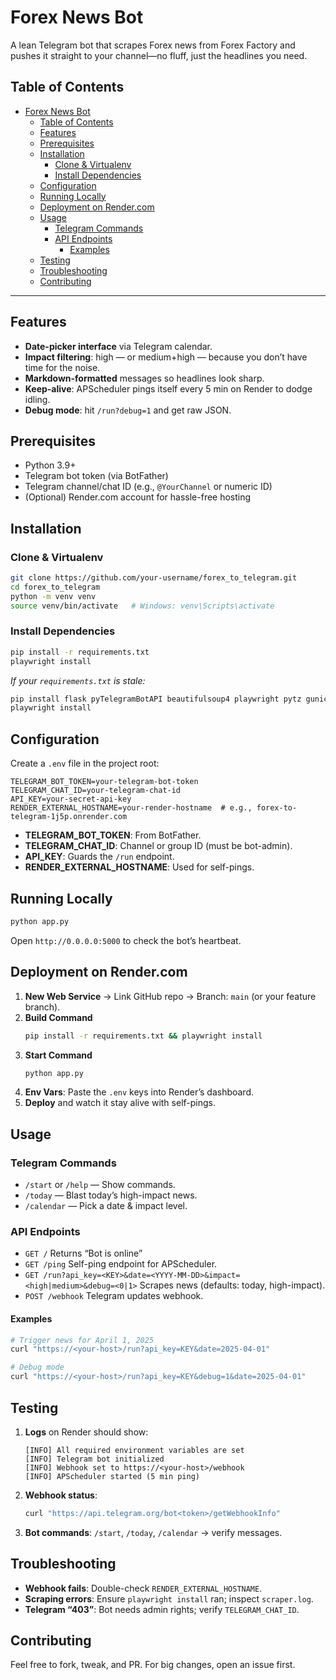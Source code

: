 # Forex News Bot

A lean Telegram bot that scrapes Forex news from Forex Factory and pushes it straight to your channel—no fluff, just the headlines you need.

## Table of Contents

- [Forex News Bot](#forex-news-bot)
  - [Table of Contents](#table-of-contents)
  - [Features](#features)
  - [Prerequisites](#prerequisites)
  - [Installation](#installation)
    - [Clone \& Virtualenv](#clone--virtualenv)
    - [Install Dependencies](#install-dependencies)
  - [Configuration](#configuration)
  - [Running Locally](#running-locally)
  - [Deployment on Render.com](#deployment-on-rendercom)
  - [Usage](#usage)
    - [Telegram Commands](#telegram-commands)
    - [API Endpoints](#api-endpoints)
      - [Examples](#examples)
  - [Testing](#testing)
  - [Troubleshooting](#troubleshooting)
  - [Contributing](#contributing)

---

## Features

- **Date-picker interface** via Telegram calendar.
- **Impact filtering**: high — or medium+high — because you don’t have time for the noise.
- **Markdown-formatted** messages so headlines look sharp.
- **Keep-alive**: APScheduler pings itself every 5 min on Render to dodge idling.
- **Debug mode**: hit `/run?debug=1` and get raw JSON.

## Prerequisites

- Python 3.9+
- Telegram bot token (via BotFather)
- Telegram channel/chat ID (e.g., `@YourChannel` or numeric ID)
- (Optional) Render.com account for hassle-free hosting

## Installation

### Clone & Virtualenv

```bash
git clone https://github.com/your-username/forex_to_telegram.git
cd forex_to_telegram
python -m venv venv
source venv/bin/activate   # Windows: venv\Scripts\activate
```

### Install Dependencies

```bash
pip install -r requirements.txt
playwright install
```

_If your `requirements.txt` is stale:_

```bash
pip install flask pyTelegramBotAPI beautifulsoup4 playwright pytz gunicorn apscheduler requests
playwright install
```

## Configuration

Create a `.env` file in the project root:

```dotenv
TELEGRAM_BOT_TOKEN=your-telegram-bot-token
TELEGRAM_CHAT_ID=your-telegram-chat-id
API_KEY=your-secret-api-key
RENDER_EXTERNAL_HOSTNAME=your-render-hostname  # e.g., forex-to-telegram-1j5p.onrender.com
```

- **TELEGRAM_BOT_TOKEN**: From BotFather.
- **TELEGRAM_CHAT_ID**: Channel or group ID (must be bot-admin).
- **API_KEY**: Guards the `/run` endpoint.
- **RENDER_EXTERNAL_HOSTNAME**: Used for self-pings.

## Running Locally

```bash
python app.py
```

Open `http://0.0.0.0:5000` to check the bot’s heartbeat.

## Deployment on Render.com

1. **New Web Service** → Link GitHub repo → Branch: `main` (or your feature branch).
2. **Build Command**
   ```bash
   pip install -r requirements.txt && playwright install
   ```
3. **Start Command**
   ```bash
   python app.py
   ```
4. **Env Vars**: Paste the `.env` keys into Render’s dashboard.
5. **Deploy** and watch it stay alive with self-pings.

## Usage

### Telegram Commands

- `/start` or `/help` — Show commands.
- `/today` — Blast today’s high-impact news.
- `/calendar` — Pick a date & impact level.

### API Endpoints

- `GET /`
  Returns “Bot is online”
- `GET /ping`
  Self-ping endpoint for APScheduler.
- `GET /run?api_key=<KEY>&date=<YYYY-MM-DD>&impact=<high|medium>&debug=<0|1>`
  Scrapes news (defaults: today, high-impact).
- `POST /webhook`
  Telegram updates webhook.

#### Examples

```bash
# Trigger news for April 1, 2025
curl "https://<your-host>/run?api_key=KEY&date=2025-04-01"

# Debug mode
curl "https://<your-host>/run?api_key=KEY&debug=1&date=2025-04-01"
```

## Testing

1. **Logs** on Render should show:
   ```
   [INFO] All required environment variables are set
   [INFO] Telegram bot initialized
   [INFO] Webhook set to https://<your-host>/webhook
   [INFO] APScheduler started (5 min ping)
   ```
2. **Webhook status**:
   ```bash
   curl "https://api.telegram.org/bot<token>/getWebhookInfo"
   ```
3. **Bot commands**: `/start`, `/today`, `/calendar` → verify messages.

## Troubleshooting

- **Webhook fails**: Double-check `RENDER_EXTERNAL_HOSTNAME`.
- **Scraping errors**: Ensure `playwright install` ran; inspect `scraper.log`.
- **Telegram “403”**: Bot needs admin rights; verify `TELEGRAM_CHAT_ID`.

## Contributing

Feel free to fork, tweak, and PR. For big changes, open an issue first.
